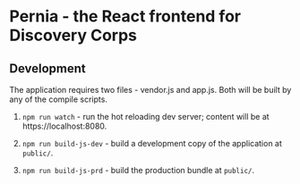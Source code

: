 # Pernia - the React frontend for Discovery Corps

## Development

The application requires two files - vendor.js and app.js.  Both will be built by any of the compile scripts.

1. `npm run watch` - run the hot reloading dev server; content will be at https://localhost:8080.

2. `npm run build-js-dev` - build a development copy of the application at `public/`.

3. `npm run build-js-prd` - build the production bundle at `public/`.

